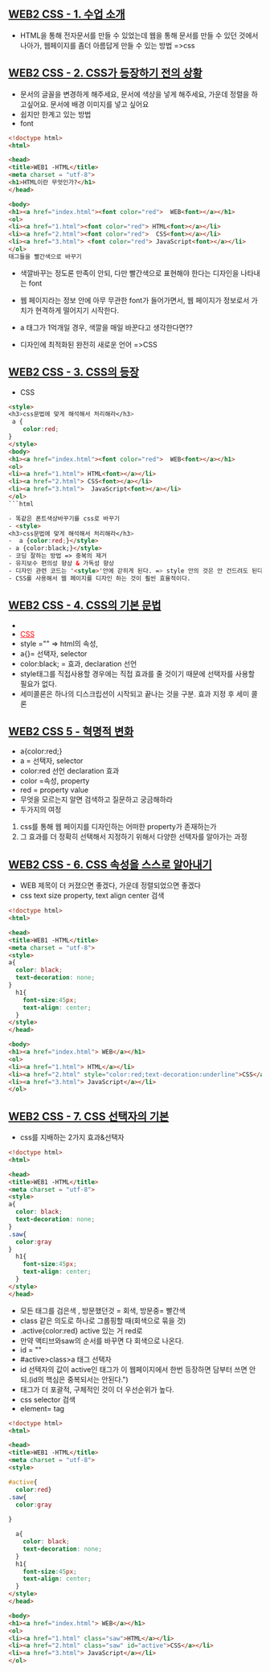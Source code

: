 ## [WEB2 CSS - 1. 수업 소개](https://www.youtube.com/watch?v=Ok0bBJPtgJI&list=PLuHgQVnccGMAnWgUYiAW2cTzSBywFO75B&index=2&t=0s)

- HTML을 통해 전자문서를 만들 수 있었는데 웹을 통해 문서를 만들 수 있던 것에서 나아가,  웹페이지를 좀더 아름답게 만들 수 있는 방법 =>css

## [WEB2 CSS - 2. CSS가 등장하기 전의 상황](https://www.youtube.com/watch?v=-OWx2vM4tLI&list=PLuHgQVnccGMAnWgUYiAW2cTzSBywFO75B&index=2)

- 문서의 글꼴을 변경하게 해주세요, 문서에 색상을 넣게 해주세요, 가운데 정렬을 하고싶어요. 문서에 배경 이미지를 넣고 싶어요
- 쉽지만 한계고 있는 방법
- font
```html
<!doctype html>
<html>

<head>
<title>WEB1 -HTML</title>
<meta charset = "utf-8">
<h1>HTML이란 무엇인가?</h1>
</head>

<body>
<h1><a href="index.html"><font color="red">  WEB<font></a></h1>
<ol>
<li><a href="1.html"><font color="red"> HTML<font></a></li>
<li><a href="2.html"><font color="red">  CSS<font></a></li>
<li><a href="3.html"> <font color="red"> JavaScript<font></a></li>
</ol>
태그들을 빨간색으로 바꾸기

```
- 색깔바꾸는 정도론 만족이 안되, 다만 빨간색으로 표현해야 한다는 디자인을 나타내는 font
- 웹 페이지라는 정보 안에 아무 무관한 font가 들어가면서, 웹 페이지가 정보로서 가치가 현격하게 떨어지기 시작한다.
- a 태그가 1억개일 경우, 색깔을 매일 바꾼다고 생각한다면?? 

- 디자인에 최적화된 완전히 새로운 언어 =>CSS


## [WEB2 CSS - 3. CSS의 등장](https://www.youtube.com/watch?v=L41Zjl7XANI&list=PLuHgQVnccGMAnWgUYiAW2cTzSBywFO75B&index=3)

- CSS

```html
<style>
<h3>css문법에 맞게 해석해서 처리해라</h3>
 a {
	color:red;
}
</style>
<body>
<h1><a href="index.html"><font color="red">  WEB<font></a></h1>
<ol>
<li><a href="1.html"> HTML<font></a></li>
<li><a href="2.html"> CSS<font></a></li>
<li><a href="3.html">  JavaScript<font></a></li>
</ol>
```html

- 똑같은 폰트색상바꾸기를 css로 바꾸기
- <style>
<h3>css문법에 맞게 해석해서 처리해라</h3>
-  a {color:red;}</style>
- a {color:black;}</style>
- 코딩 잘하는 방법 => 중복의 제거
- 유지보수 편의성 향상 & 가독성 향상
- 디자인 관련 코드는 '<style>'안에 갇히게 된다. => style 안의 것은 안 건드려도 된다.(HTML은 너무나 중요)
- CSS를 사용해서 웹 페이지를 디자인 하는 것이 훨씬 효율적이다.
```
## [WEB2 CSS - 4. CSS의 기본 문법](https://www.youtube.com/watch?v=h0AlL9YI6bM&list=PLuHgQVnccGMAnWgUYiAW2cTzSBywFO75B&index=4)
- <li><a href="2.html" style = "color:red"> CSS<font></a></li>
- style ="" => html의 속성, 
- a{}= 선택자, selector
- color:black; = 효과, declaration 선언
- style태그를 직접사용할 경우에는 직접 효과를 줄 것이기 때문에 선택자를 사용할 필요가 없다. 
- 세미콜론은 하나의 디스크립션이 시작되고 끝나는 것을 구분. 효과 지정 후 세미 콜론

## [WEB2 CSS 5 - 혁명적 변화](https://www.youtube.com/watch?v=nC2-nJEXL2U&list=PLuHgQVnccGMAnWgUYiAW2cTzSBywFO75B&index=5)
- a{color:red;}
- a = 선택자, selector
- color:red 선언 declaration 효과
- color =속성, property
- red =  property value
- 무엇을 모르는지 알면 검색하고 질문하고 궁금해하라
- 두가지의 여정
1) css를 통해 웹 페이지를 디자인하는 어떠한 property가 존재하는가
2) 그 효과를 더 정확히 선택해서 지정하기 위해서 다양한 선택자를 알아가는 과정

## [WEB2 CSS - 6. CSS 속성을 스스로 알아내기](https://www.youtube.com/watch?v=WcED6Ia1IY4&list=PLuHgQVnccGMAnWgUYiAW2cTzSBywFO75B&index=6)
- WEB 제목이 더 커졌으면 좋겠다, 가운데 정렬되었으면 좋겠다 
- css text size property, text align center 검색
```html
<!doctype html>
<html>

<head>
<title>WEB1 -HTML</title>
<meta charset = "utf-8">
<style>
a{
  color: black;
  text-decoration: none;
}
  h1{
    font-size:45px;
    text-align: center;
  }
</style>
</head>

<body>
<h1><a href="index.html"> WEB</a></h1>
<ol>
<li><a href="1.html"> HTML</a></li>
<li><a href="2.html" style="color:red;text-decoration:underline">CSS</a></li>
<li><a href="3.html"> JavaScript</a></li>
</ol>

```
## [WEB2 CSS - 7. CSS 선택자의 기본](https://www.youtube.com/watch?v=8-rCMmamtDE&list=PLuHgQVnccGMAnWgUYiAW2cTzSBywFO75B&index=7)
- css를 지배하는 2가지 효과&선택자
```html 
<!doctype html>
<html>

<head>
<title>WEB1 -HTML</title>
<meta charset = "utf-8">
<style>
a{
  color: black;
  text-decoration: none;
}
.saw{
  color:gray
}
  h1{
    font-size:45px;
    text-align: center;
  }
</style>
</head>
```
- 모든 태그를 검은색 , 방문했던것 = 회색, 방문중= 빨간색
- class 같은 의도로 하나로 그룹핑할 때(회색으로 묶을 것)
- .active{color:red} active 있는 거 red로
- 만약 액티브와saw의 순서를 바꾸면 다 회색으로 나온다. 
- id = "" 
- #active>class>a 태그 선택자
- id 선택자의 값이 active인 태그가 이 웹페이지에서 한번 등장하면 담부터 쓰면 안되.(id의 핵심은 중복되서는 안된다.")
- 태그가 더 포괄적, 구체적인 것이 더 우선순위가 높다.
- css selector 검색
- element= tag

```html
<!doctype html>
<html>

<head>
<title>WEB1 -HTML</title>
<meta charset = "utf-8">
<style>

#active{
  color:red}
.saw{
  color:gray
  
}

  a{
    color: black;
    text-decoration: none;
  }
  h1{
    font-size:45px;
    text-align: center;
  }
</style>
</head>

<body>
<h1><a href="index.html"> WEB</a></h1>
<ol>
<li><a href="1.html" class="saw">HTML</a></li>
<li><a href="2.html" class="saw" id="active">CSS</a></li>
<li><a href="3.html"> JavaScript</a></li>
</ol>
```	
